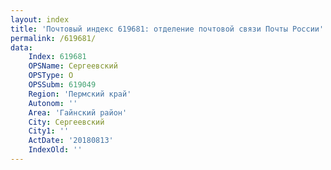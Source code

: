 ```yaml
---
layout: index
title: 'Почтовый индекс 619681: отделение почтовой связи Почты России'
permalink: /619681/
data:
    Index: 619681
    OPSName: Сергеевский
    OPSType: О
    OPSSubm: 619049
    Region: 'Пермский край'
    Autonom: ''
    Area: 'Гайнский район'
    City: Сергеевский
    City1: ''
    ActDate: '20180813'
    IndexOld: ''
---
```

